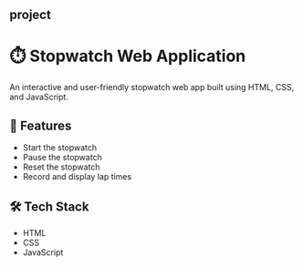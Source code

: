 ## project
# ⏱️ Stopwatch Web Application

An interactive and user-friendly stopwatch web app built using HTML, CSS, and JavaScript.

## 🚀 Features

- Start the stopwatch
- Pause the stopwatch
- Reset the stopwatch
- Record and display lap times

## 🛠️ Tech Stack

- HTML
- CSS
- JavaScript
